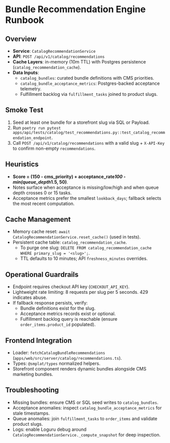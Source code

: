 # Bundle Recommendation Engine Runbook

## Overview
- **Service**: `CatalogRecommendationService`
- **API**: `POST /api/v1/catalog/recommendations`
- **Cache Layers**: in-memory (10m TTL) with Postgres persistence (`catalog_recommendation_cache`).
- **Data Inputs**:
  - `catalog_bundles`: curated bundle definitions with CMS priorities.
  - `catalog_bundle_acceptance_metrics`: Postgres-backed acceptance telemetry.
  - Fulfillment backlog via `fulfillment_tasks` joined to product slugs.

## Smoke Test
1. Seed at least one bundle for a storefront slug via SQL or Payload.
2. Run `poetry run pytest apps/api/tests/catalog/test_recommendations.py::test_catalog_recommendation_endpoint`.
3. Call `POST /api/v1/catalog/recommendations` with a valid slug + `X-API-Key` to confirm non-empty `recommendations`.

## Heuristics
- **Score = (150 - cms_priority) + acceptance_rate*100 - min(queue_depth*1.5, 50)**.
- Notes surface when acceptance is missing/low/high and when queue depth crosses 0 or 15 tasks.
- Acceptance metrics prefer the smallest `lookback_days`; fallback selects the most recent computation.

## Cache Management
- Memory cache reset: `await CatalogRecommendationService.reset_cache()` (used in tests).
- Persistent cache table: `catalog_recommendation_cache`.
  - To purge one slug: `DELETE FROM catalog_recommendation_cache WHERE primary_slug = '<slug>';`.
  - TTL defaults to 10 minutes; API `freshness_minutes` overrides.

## Operational Guardrails
- Endpoint requires checkout API key (`CHECKOUT_API_KEY`).
- Lightweight rate limiting: 8 requests per slug per 5 seconds. 429 indicates abuse.
- If fallback response persists, verify:
  - Bundle definitions exist for the slug.
  - Acceptance metrics records exist or optional.
  - Fulfillment backlog query is reachable (ensure `order_items.product_id` populated).

## Frontend Integration
- Loader: `fetchCatalogBundleRecommendations` (`apps/web/src/server/catalog/recommendations.ts`).
- Types: `@smplat/types` normalized helpers.
- Storefront component renders dynamic bundles alongside CMS marketing bundles.

## Troubleshooting
- Missing bundles: ensure CMS or SQL seed writes to `catalog_bundles`.
- Acceptance anomalies: inspect `catalog_bundle_acceptance_metrics` for stale timestamps.
- Queue anomalies: join `fulfillment_tasks` to `order_items` and validate product slugs.
- Logs: enable Loguru debug around `CatalogRecommendationService._compute_snapshot` for deep inspection.

